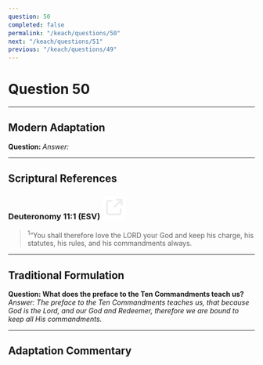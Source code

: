 ```yaml
---
question: 50
completed: false
permalink: "/keach/questions/50"
next: "/keach/questions/51"
previous: "/keach/questions/49"
---
```

# Question 50
---
## Modern Adaptation
<strong>
    Question:
</strong>

<em>
    Answer:
</em>

---
## Scriptural References
### Deuteronomy 11:1 (ESV) <a href="https://biblegateway.com/passage/?search=Deuteronomy+11%3A1&version=ESV"><img src="/assets/svg/link.svg"/></a>
> <sup>1</sup>“You shall therefore love the LORD your God and keep his charge, his statutes, his rules, and his commandments always.

---
## Traditional Formulation
<strong>
    Question: What does the preface to the Ten Commandments teach us?
</strong>

<em>
    Answer: The preface to the Ten Commandments teaches us, that because God is the Lord, and our God and Redeemer, therefore we are bound to keep all His commandments.
</em>

---
## Adaptation Commentary
